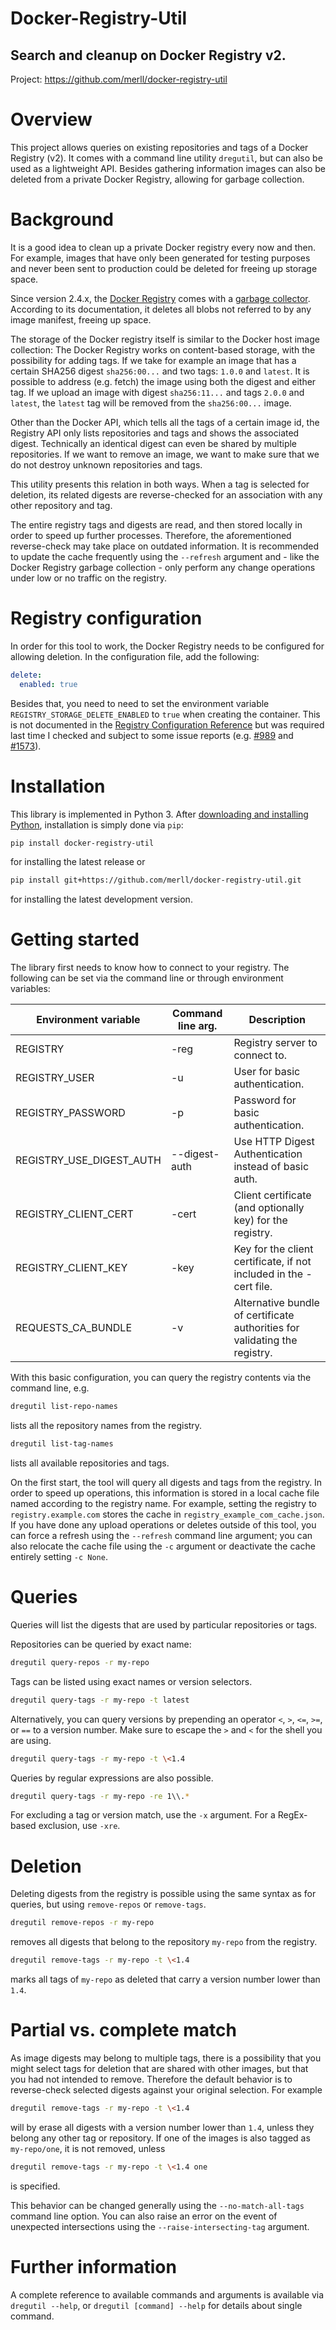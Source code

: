 # Docker-Registry-Util

## Search and cleanup on Docker Registry v2.

Project: https://github.com/merll/docker-registry-util

# Overview
This project allows queries on existing repositories and tags of a Docker Registry (v2). It comes with a command line
utility `dregutil`, but can also be used as a lightweight API. Besides gathering information images can also be
deleted from a private Docker Registry, allowing for garbage collection.

# Background
It is a good idea to clean up a private Docker registry every now and then. For example, images that have only been
generated for testing purposes and never been sent to production could be deleted for freeing up storage space.

Since version 2.4.x, the [Docker Registry](https://github.com/docker/distribution/) comes with a
[garbage collector](https://github.com/docker/distribution/blob/master/docs/garbage-collection.md). According to its
documentation, it deletes all blobs not referred to by any image manifest, freeing up space.

The storage of the Docker registry itself is similar to the Docker host image collection: The Docker Registry works on
content-based storage, with the possibility for adding tags. If we take for example an image that has a certain SHA256
digest `sha256:00...` and two tags: `1.0.0` and `latest`. It is possible to address (e.g. fetch) the image using
both the digest and either tag. If we upload an image with digest `sha256:11...` and tags `2.0.0` and `latest`,
the `latest` tag will be removed from the `sha256:00...` image.

Other than the Docker API, which tells all the tags of a certain image id, the Registry API only lists repositories
and tags and shows the associated digest. Technically an identical digest can even be shared by multiple repositories.
If we want to remove an image, we want to make sure that we do not destroy unknown repositories and tags.

This utility presents this relation in both ways. When a tag is selected for deletion, its related digests are
reverse-checked for an association with any other repository and tag.

The entire registry tags and digests are read, and then stored locally in order to speed up further processes.
Therefore, the aforementioned reverse-check may take place on outdated information. It is recommended to update the
cache frequently using the  `--refresh` argument and - like the Docker Registry garbage collection - only perform any
change operations under low or no traffic on the registry.

# Registry configuration
In order for this tool to work, the Docker Registry needs to be configured for allowing deletion. In the configuration
file, add the following:

```yaml
delete:
  enabled: true
```

Besides that, you need to need to set the environment variable `REGISTRY_STORAGE_DELETE_ENABLED` to `true` when
creating the container. This is not documented in the
[Registry Configuration Reference](https://docs.docker.com/registry/configuration/) but was required last time I checked
and subject to some issue reports (e.g. [#989](https://github.com/docker/distribution/issues/989) and
[#1573](https://github.com/docker/distribution/issues/1573)).

# Installation

This library is implemented in Python 3. After [downloading and installing Python](https://www.python.org/downloads/),
installation is simply done via `pip`:

```bash
pip install docker-registry-util
```

for installing the latest release or

```bash
pip install git+https://github.com/merll/docker-registry-util.git
```

for installing the latest development version.

# Getting started

The library first needs to know how to connect to your registry. The following can be set via the command line or
through environment variables:

| Environment variable     | Command line arg. | Description                        |
| ------------------------ | ----------------- | ---------------------------------- |
| REGISTRY                 | -reg              | Registry server to connect to.     |
| REGISTRY_USER            | -u                | User for basic authentication.     |
| REGISTRY_PASSWORD        | -p                | Password for basic authentication. |
| REGISTRY_USE_DIGEST_AUTH | --digest-auth     | Use HTTP Digest Authentication instead of basic auth. |
| REGISTRY_CLIENT_CERT     | -cert             | Client certificate (and optionally key) for the registry. |
| REGISTRY_CLIENT_KEY      | -key              | Key for the client certificate, if not included in the -cert file. |
| REQUESTS_CA_BUNDLE       | -v                | Alternative bundle of certificate authorities for validating the registry. |

With this basic configuration, you can query the registry contents via the command line, e.g.

```bash
dregutil list-repo-names
```

lists all the repository names from the registry.

```bash
dregutil list-tag-names
```

lists all available repositories and tags.

On the first start, the tool will query all digests and tags from the registry. In order to speed up operations, this
information is stored in a local cache file named according to the registry name. For example, setting the registry
to `registry.example.com` stores the cache in `registry_example_com_cache.json`. If you have done any upload operations
or deletes outside of this tool, you can force a refresh using the `--refresh` command line argument; you can also
relocate the cache file using the `-c` argument or deactivate the cache entirely setting `-c None`.

# Queries

Queries will list the digests that are used by particular repositories or tags.

Repositories can be queried by exact name:

```bash
dregutil query-repos -r my-repo
```

Tags can be listed using exact names or version selectors.

```bash
dregutil query-tags -r my-repo -t latest
```

Alternatively, you can query versions by prepending an operator `<`, `>`, `<=`, `>=`, or `==` to a version number.
Make sure to escape the `>` and `<` for the shell you are using.

```bash
dregutil query-tags -r my-repo -t \<1.4
```

Queries by regular expressions are also possible.

```bash
dregutil query-tags -r my-repo -re 1\\.*
```

For excluding a tag or version match, use the `-x` argument. For a RegEx-based exclusion, use `-xre`.

# Deletion

Deleting digests from the registry is possible using the same syntax as for queries, but using `remove-repos` or
`remove-tags`.

```bash
dregutil remove-repos -r my-repo
```

removes all digests that belong to the repository `my-repo` from the registry.

```bash
dregutil remove-tags -r my-repo -t \<1.4
```

marks all tags of `my-repo` as deleted that carry a version number lower than `1.4`.

# Partial vs. complete match

As image digests may belong to multiple tags, there is a possibility that you might select tags for deletion that are
shared with other images, but that you had not intended to remove. Therefore the default behavior is to reverse-check
selected digests against your original selection. For example

```bash
dregutil remove-tags -r my-repo -t \<1.4
```

will by erase all digests with a version number lower than `1.4`, unless they belong any other tag or repository. If
one of the images is also tagged as `my-repo/one`, it is not removed, unless 

```bash
dregutil remove-tags -r my-repo -t \<1.4 one
```

is specified.

This behavior can be changed generally using the `--no-match-all-tags` command line option. You can also raise an error
on the event of unexpected intersections using the `--raise-intersecting-tag` argument.

# Further information

A complete reference to available commands and arguments is available via `dregutil --help`, or
`dregutil [command] --help` for details about single command.

